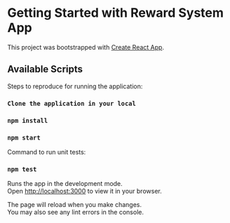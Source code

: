 # Getting Started with Reward System App

This project was bootstrapped with [Create React App](https://github.com/facebook/create-react-app).

## Available Scripts

Steps to reproduce for running the application:
### `Clone the application in your local`
### `npm install`
### `npm start`

Command to run unit tests:
### `npm test`

Runs the app in the development mode.\
Open [http://localhost:3000](http://localhost:3000) to view it in your browser.

The page will reload when you make changes.\
You may also see any lint errors in the console.
